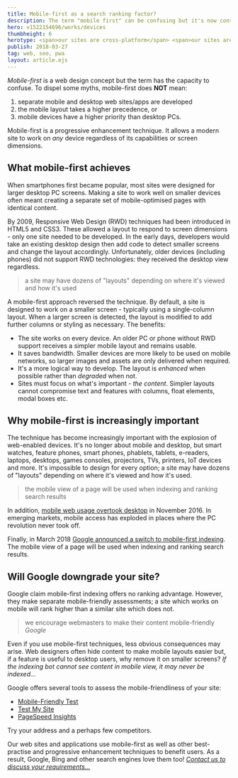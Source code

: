 ```yaml
---
title: Mobile-first as a search ranking factor?
description: The term "mobile first" can be confusing but it's now considered in Google search.
hero: v1522154696/works/devices
thumbheight: 6
herotype: <span>our sites are cross-platform</span> <span>our sites are search-friendly</span> <span>our sites are responsive</span>
publish: 2018-03-27
tag: web, seo, pwa
layout: article.ejs
---
```


*Mobile-first* is a web design concept but the term has the capacity to confuse. To dispel some myths, mobile-first does **NOT** mean:

1. separate mobile and desktop web sites/apps are developed
1. the mobile layout takes a higher precedence, or
1. mobile devices have a higher priority than desktop PCs.

Mobile-first is a progressive enhancement technique. It allows a modern site to work on *any* device regardless of its capabilities or screen dimensions.


## What mobile-first achieves

When smartphones first became popular, most sites were designed for larger desktop PC screens. Making a site to work well on smaller devices often meant creating a separate set of mobile-optimised pages with identical content.

By 2009, Responsive Web Design (RWD) techniques had been introduced in HTML5 and CSS3. These allowed a layout to respond to screen dimensions - only one site needed to be developed. In the early days, developers would take an existing desktop design then add code to detect smaller screens and change the layout accordingly. Unfortunately, older devices (including phones) did not support RWD technologies: they received the desktop view regardless.

> a site may have dozens of "layouts" depending on where it's viewed and how it's used

A mobile-first approach reversed the technique. By default, a site is designed to work on a smaller screen - typically using a single-column layout. When a larger screen is detected, the layout is modified to add further columns or styling as necessary. The benefits:

* The site works on every device. An older PC or phone without RWD support receives a simpler mobile layout and remains usable.
* It saves bandwidth. Smaller devices are more likely to be used on mobile networks, so larger images and assets are only delivered when required.
* It's a more logical way to develop. The layout is *enhanced* when possible rather than *degraded* when not.
* Sites must focus on what's important - *the content*. Simpler layouts cannot compromise text and features with columns, float elements, modal boxes etc.


## Why mobile-first is increasingly important
The technique has become increasingly important with the explosion of web-enabled devices. It's no longer about mobile and desktop, but smart watches, feature phones, smart phones, phablets, tablets, e-readers, laptops, desktops, games consoles, projectors, TVs, printers, IoT devices and more. It's impossible to design for every option; a site may have dozens of "layouts" depending on where it's viewed and how it's used.

> the mobile view of a page will be used when indexing and ranking search results

In addition, [mobile web usage overtook desktop](http://gs.statcounter.com/platform-market-share/desktop-mobile/) in November 2016. In emerging markets, mobile access has exploded in places where the PC revolution never took off.

Finally, in March 2018 [Google announced a switch to mobile-first indexing](https://webmasters.googleblog.com/2018/03/rolling-out-mobile-first-indexing.html). The mobile view of a page will be used when indexing and ranking search results.


## Will Google downgrade your site?
Google claim mobile-first indexing offers no ranking advantage. However, they make separate mobile-friendly assessments; a site which works on mobile will rank higher than a similar site which does not.

> we encourage webmasters to make their content mobile-friendly
<cite>Google</cite>

Even if you use mobile-first techniques, less obvious consequences may arise. Web designers often hide content to make mobile layouts easier but, if a feature is useful to desktop users, why remove it on smaller screens? *If the indexing bot cannot see content in mobile view, it may never be indexed&hellip;*

Google offers several tools to assess the mobile-friendliness of your site:

* [Mobile-Friendly Test](https://search.google.com/test/mobile-friendly)
* [Test My Site](https://testmysite.withgoogle.com/)
* [PageSpeed Insights](https://developers.google.com/speed/pagespeed/insights/)

Try your address and a perhaps few competitors.

Our web sites and applications use mobile-first as well as other best-practise and progressive enhancement techniques to benefit users. As a result, Google, Bing and other search engines love them too! [*Contact us to discuss your requirements&hellip;*]([root]contact/)
